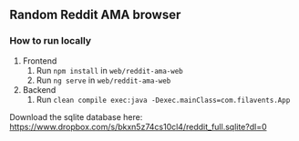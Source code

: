 ## Random Reddit AMA browser

### How to run locally
1. Frontend
   1. Run `npm install` in `web/reddit-ama-web`
   2. Run `ng serve` in `web/reddit-ama-web`
3. Backend
    1. Run `clean compile exec:java -Dexec.mainClass=com.filavents.App`

Download the sqlite database here:
https://www.dropbox.com/s/bkxn5z74cs10cl4/reddit_full.sqlite?dl=0